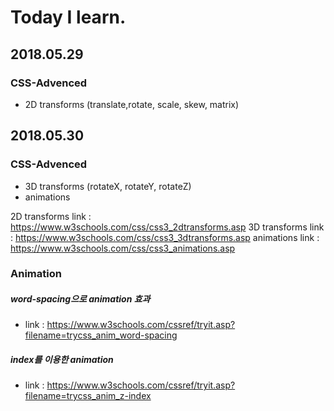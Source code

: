 # Today I learn.

## 2018.05.29
### CSS-Advenced
  * 2D transforms 
     (translate,rotate, scale, skew, matrix)

## 2018.05.30
### CSS-Advenced
  * 3D transforms
     (rotateX, rotateY, rotateZ)
  * animations

  
2D transforms link : https://www.w3schools.com/css/css3_2dtransforms.asp
3D transforms link : https://www.w3schools.com/css/css3_3dtransforms.asp
animations link : https://www.w3schools.com/css/css3_animations.asp

### Animation
 ##### word-spacing으로 animation 효과
 - link : https://www.w3schools.com/cssref/tryit.asp?filename=trycss_anim_word-spacing
 
 ##### index를 이용한 animation 
 - link : https://www.w3schools.com/cssref/tryit.asp?filename=trycss_anim_z-index
